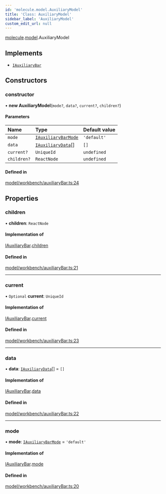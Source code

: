```yaml
---
id: 'molecule.model.AuxiliaryModel'
title: 'Class: AuxiliaryModel'
sidebar_label: 'AuxiliaryModel'
custom_edit_url: null
---
```


[molecule](../namespaces/molecule).[model](../namespaces/molecule.model).AuxiliaryModel

## Implements

-   [`IAuxiliaryBar`](../interfaces/molecule.model.IAuxiliaryBar)

## Constructors

### constructor

• **new AuxiliaryModel**(`mode?`, `data?`, `current?`, `children?`)

#### Parameters

| Name        | Type                                                                  | Default value |
| :---------- | :-------------------------------------------------------------------- | :------------ |
| `mode`      | [`IAuxiliaryBarMode`](../namespaces/molecule.model#iauxiliarybarmode) | `'default'`   |
| `data`      | [`IAuxiliaryData`](../namespaces/molecule.model#iauxiliarydata)[]     | `[]`          |
| `current?`  | `UniqueId`                                                            | `undefined`   |
| `children?` | `ReactNode`                                                           | `undefined`   |

#### Defined in

[model/workbench/auxiliaryBar.ts:24](https://github.com/DTStack/molecule/blob/927b7d39/src/model/workbench/auxiliaryBar.ts#L24)

## Properties

### children

• **children**: `ReactNode`

#### Implementation of

[IAuxiliaryBar](../interfaces/molecule.model.IAuxiliaryBar).[children](../interfaces/molecule.model.IAuxiliaryBar#children)

#### Defined in

[model/workbench/auxiliaryBar.ts:21](https://github.com/DTStack/molecule/blob/927b7d39/src/model/workbench/auxiliaryBar.ts#L21)

---

### current

• `Optional` **current**: `UniqueId`

#### Implementation of

[IAuxiliaryBar](../interfaces/molecule.model.IAuxiliaryBar).[current](../interfaces/molecule.model.IAuxiliaryBar#current)

#### Defined in

[model/workbench/auxiliaryBar.ts:23](https://github.com/DTStack/molecule/blob/927b7d39/src/model/workbench/auxiliaryBar.ts#L23)

---

### data

• **data**: [`IAuxiliaryData`](../namespaces/molecule.model#iauxiliarydata)[] = `[]`

#### Implementation of

[IAuxiliaryBar](../interfaces/molecule.model.IAuxiliaryBar).[data](../interfaces/molecule.model.IAuxiliaryBar#data)

#### Defined in

[model/workbench/auxiliaryBar.ts:22](https://github.com/DTStack/molecule/blob/927b7d39/src/model/workbench/auxiliaryBar.ts#L22)

---

### mode

• **mode**: [`IAuxiliaryBarMode`](../namespaces/molecule.model#iauxiliarybarmode) = `'default'`

#### Implementation of

[IAuxiliaryBar](../interfaces/molecule.model.IAuxiliaryBar).[mode](../interfaces/molecule.model.IAuxiliaryBar#mode)

#### Defined in

[model/workbench/auxiliaryBar.ts:20](https://github.com/DTStack/molecule/blob/927b7d39/src/model/workbench/auxiliaryBar.ts#L20)
